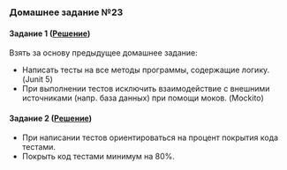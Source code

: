 ### Домашнее задание №23
#### Задание 1 ([Решение](https://github.com/vsokol/innopolis/tree/master/HomeWork23))  
Взять за основу предыдущее домашнее задание:
- Написать тесты на все методы программы, содержащие логику. (Junit 5)
- При выполнении тестов исключить взаимодействие с внешними источниками (напр. база данных) при помощи моков. (Mockito)
 
#### Задание 2 ([Решение](https://github.com/vsokol/innopolis/tree/master/HomeWork23)) 
- При написании тестов ориентироваться на процент покрытия кода тестами.
- Покрыть код тестами минимум на 80%.